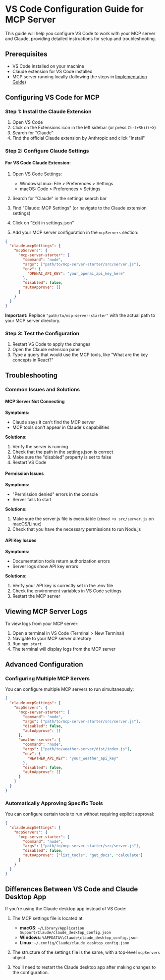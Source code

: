 # VS Code Configuration Guide for MCP Server

This guide will help you configure VS Code to work with your MCP server and Claude, providing detailed instructions for setup and troubleshooting.

## Prerequisites

- VS Code installed on your machine
- Claude extension for VS Code installed
- MCP server running locally (following the steps in [Implementation Guide](./implementation-guide-mcp.md))

## Configuring VS Code for MCP

### Step 1: Install the Claude Extension

1. Open VS Code
2. Click on the Extensions icon in the left sidebar (or press `Ctrl+Shift+X`)
3. Search for "Claude"
4. Find the official Claude extension by Anthropic and click "Install"

### Step 2: Configure Claude Settings

#### For VS Code Claude Extension:

1. Open VS Code Settings:
   - Windows/Linux: File > Preferences > Settings
   - macOS: Code > Preferences > Settings
   
2. Search for "Claude" in the settings search bar

3. Find "Claude: MCP Settings" (or navigate to the Claude extension settings)

4. Click on "Edit in settings.json"

5. Add your MCP server configuration in the `mcpServers` section:

```json
{
  "claude.mcpSettings": {
    "mcpServers": {
      "mcp-server-starter": {
        "command": "node",
        "args": ["path/to/mcp-server-starter/src/server.js"],
        "env": {
          "OPENAI_API_KEY": "your_openai_api_key_here"
        },
        "disabled": false,
        "autoApprove": []
      }
    }
  }
}
```

**Important:** Replace `"path/to/mcp-server-starter"` with the actual path to your MCP server directory.

### Step 3: Test the Configuration

1. Restart VS Code to apply the changes
2. Open the Claude extension panel
3. Type a query that would use the MCP tools, like "What are the key concepts in React?"

## Troubleshooting

### Common Issues and Solutions

#### MCP Server Not Connecting

**Symptoms:**
- Claude says it can't find the MCP server
- MCP tools don't appear in Claude's capabilities

**Solutions:**
1. Verify the server is running
2. Check that the path in the settings.json is correct
3. Make sure the "disabled" property is set to false
4. Restart VS Code

#### Permission Issues

**Symptoms:**
- "Permission denied" errors in the console
- Server fails to start

**Solutions:**
1. Make sure the server.js file is executable (`chmod +x src/server.js` on macOS/Linux)
2. Check that you have the necessary permissions to run Node.js

#### API Key Issues

**Symptoms:**
- Documentation tools return authorization errors
- Server logs show API key errors

**Solutions:**
1. Verify your API key is correctly set in the .env file
2. Check the environment variables in VS Code settings
3. Restart the MCP server

## Viewing MCP Server Logs

To view logs from your MCP server:

1. Open a terminal in VS Code (Terminal > New Terminal)
2. Navigate to your MCP server directory
3. Run `npm start`
4. The terminal will display logs from the MCP server

## Advanced Configuration

### Configuring Multiple MCP Servers

You can configure multiple MCP servers to run simultaneously:

```json
{
  "claude.mcpSettings": {
    "mcpServers": {
      "mcp-server-starter": {
        "command": "node",
        "args": ["path/to/mcp-server-starter/src/server.js"],
        "disabled": false,
        "autoApprove": []
      },
      "weather-server": {
        "command": "node",
        "args": ["path/to/weather-server/dist/index.js"],
        "env": {
          "WEATHER_API_KEY": "your_weather_api_key"
        },
        "disabled": false,
        "autoApprove": []
      }
    }
  }
}
```

### Automatically Approving Specific Tools

You can configure certain tools to run without requiring explicit approval:

```json
{
  "claude.mcpSettings": {
    "mcpServers": {
      "mcp-server-starter": {
        "command": "node",
        "args": ["path/to/mcp-server-starter/src/server.js"],
        "disabled": false,
        "autoApprove": ["list_tools", "get_docs", "calculate"]
      }
    }
  }
}
```

## Differences Between VS Code and Claude Desktop App

If you're using the Claude desktop app instead of VS Code:

1. The MCP settings file is located at:
   - **macOS**: `~/Library/Application Support/Claude/claude_desktop_config.json`
   - **Windows**: `%APPDATA%\Claude\claude_desktop_config.json`
   - **Linux**: `~/.config/Claude/claude_desktop_config.json`

2. The structure of the settings file is the same, with a top-level `mcpServers` object.

3. You'll need to restart the Claude desktop app after making changes to the configuration.
